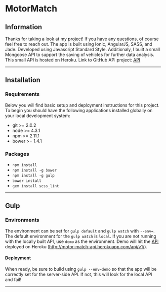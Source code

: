 # MotorMatch 


## Information
Thanks for taking a look at my project!  If you have any questions, of course feel free to reach out.  The app is built using Ionic, AngularJS, SASS, and Jade.  Developed using Javascript Standard Style.  Additionaly, I built a small Mongoose API to support the saving of vehicles for further data analysis.  This small API is hosted on Heroku.  Link to GitHub API project: [API](https://github.com/hutchwhite/motor-match-api)

---


## Installation

### Requirements

Below you will find basic setup and deployment instructions for this project. To begin you should have the following applications installed globally on your local development system:

  + git >= 2.0.2
  + node >= 4.3.1
  + npm >= 2.11.1
  + bower >= 1.4.1

### Packages
  + `npm install`
  + `npm install -g bower`
  + `npm install -g gulp`
  + `bower install`
  + `gem install scss_lint`

---

## Gulp

### Environments

The environment can be set for `gulp default` and `gulp watch` with `--env=`.
The default environment for the `gulp watch` is `local`.  If you are not running with the locally built API, use `demo` as the environment.  Demo will hit the [API](https://github.com/hutchwhite/motor-match-api) deployed on Heroku (http://motor-match-api.herokuapp.com/api/v1/).

#### Deployment
When ready, be sure to build using `gulp --env=demo` so that the app will be correctly set for the server-side API.  If not, this will look for the local API and fail!

---


